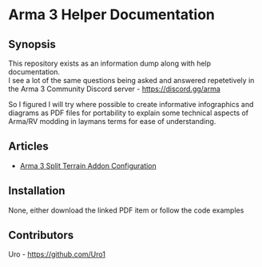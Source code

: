 # Arma 3 Helper Documentation

## Synopsis

This repository exists as an information dump along with help documentation.  
I see a lot of the same questions being asked and answered repetetively in the Arma 3 Community Discord server - <https://discord.gg/arma>

So I figured I will try where possible to create informative infographics and diagrams as PDF files for portability to explain some technical aspects of Arma/RV modding in laymans terms for ease of understanding.


## Articles

* [Arma 3 Split Terrain Addon Configuration](../blob/master/docs/PDF/Arma3_-_PDrive_-_DirectoryAndConfigLayoutForSplitTerrainAddons.pdf)


## Installation

None, either download the linked PDF item or follow the code examples


## Contributors

Uro - https://github.com/Uro1


